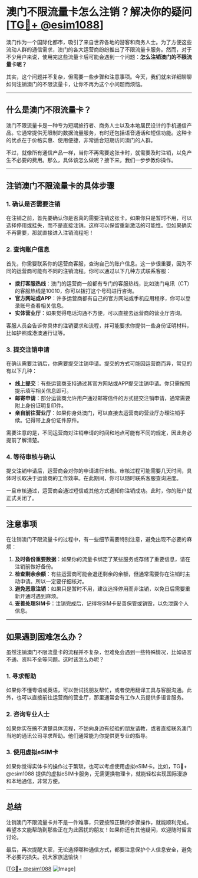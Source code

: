 # 澳门不限流量卡怎么注销？解决你的疑问[[TG💪+ @esim1088](https://t.me/s/esim1088)]

澳门作为一个国际化都市，吸引了来自世界各地的游客和商务人士。为了方便这些流动人群的通信需求，澳门的各大运营商纷纷推出了不限流量卡服务。然而，对于不少用户来说，使用完这些流量卡后可能会遇到一个问题：**怎么注销澳门的不限流量卡呢？**

其实，这个问题并不复杂，但需要一些步骤和注意事项。今天，我们就来详细聊聊如何注销澳门的不限流量卡，让你不再为这个小问题而烦恼。

---

## 什么是澳门不限流量卡？

澳门不限流量卡是一种专为短期旅行者、商务人士以及本地居民设计的手机通信产品。它通常提供无限制的数据流量服务，有时还包括语音通话和短信功能。这种卡的优点在于价格实惠、使用便捷，非常适合短期访问澳门的人群。

不过，就像所有通信产品一样，当你不再需要这张卡时，就需要及时注销，以免产生不必要的费用。那么，具体该怎么做呢？接下来，我们一步步教你操作。

---

## 注销澳门不限流量卡的具体步骤

### 1. 确认是否需要注销

在注销之前，首先要确认你是否真的需要注销这张卡。如果你只是暂时不用，可以选择停用或挂失，而不是直接注销。这样可以保留重新激活的可能性。但如果确实不再需要，那就直接进入注销流程吧！

### 2. 查询账户信息

首先，你需要联系你的运营商客服，查询自己的账户信息。这一步很重要，因为不同的运营商可能有不同的注销流程。你可以通过以下几种方式联系客服：

- **拨打客服热线**：澳门的运营商一般都有专门的客服热线，比如澳门电讯（CT）的客服热线是10010，你可以拨打这个号码进行咨询。
- **官方网站或APP**：许多运营商都有自己的官方网站或手机应用程序，你可以登录账号查看相关信息。
- **实体营业厅**：如果觉得电话沟通不方便，可以直接去运营商的营业厅咨询。

客服人员会告诉你具体的注销要求和流程，并可能要求你提供一些身份证明材料，比如护照或港澳通行证等。

### 3. 提交注销申请

在确认需要注销后，你需要提交注销申请。提交的方式可能因运营商而异，常见的有以下几种：

- **线上提交**：有些运营商支持通过其官方网站或APP提交注销申请。你只需按照提示填写相关信息即可。
- **邮寄申请**：部分运营商允许用户通过邮寄信件的方式提交注销申请，通常需要附上身份证明复印件。
- **亲自前往营业厅**：如果你身处澳门，可以直接去运营商的营业厅办理注销手续。记得带上身份证件原件。

需要注意的是，不同运营商对注销申请的时间和地点可能有不同的规定，因此务必提前了解清楚。

### 4. 等待审核与确认

提交注销申请后，运营商会对你的申请进行审核。审核过程可能需要几天时间，具体时长取决于运营商的工作效率。在此期间，你可以随时联系客服查询进度。

一旦审核通过，运营商会通过短信或其他方式通知你注销成功。此时，你的账户就正式关闭了。

---

## 注意事项

在注销澳门不限流量卡的过程中，有一些细节需要特别注意，避免出现不必要的麻烦：

1. **及时备份重要数据**：如果你的流量卡绑定了某些服务或存储了重要信息，请在注销前做好备份。
2. **检查剩余余额**：有些运营商可能会退还剩余的余额，但通常需要你在注销时主动申请。所以一定要仔细核对。
3. **避免恶意注销**：如果只是暂时不用，建议选择停用而非注销，以免日后需要重新开通时遇到麻烦。
4. **妥善处理SIM卡**：注销完成后，记得将SIM卡妥善保管或销毁，以免泄露个人信息。

---

## 如果遇到困难怎么办？

虽然注销澳门不限流量卡的流程并不复杂，但难免会遇到一些特殊情况，比如语言不通、资料不全等问题。这时该怎么办呢？

### 1. 寻求帮助

如果你不懂粤语或英语，可以尝试找朋友帮忙，或者使用翻译工具与客服沟通。此外，也可以直接前往运营商的营业厅，那里通常会有工作人员提供多语言服务。

### 2. 咨询专业人士

如果你实在搞不清楚具体流程，不妨向身边有经验的朋友请教，或者直接联系澳门当地的通讯公司寻求帮助。他们通常能为你提供更专业的指导。

### 3. 使用虚拟eSIM卡

如果你觉得实体卡的操作过于繁琐，也可以考虑使用虚拟eSIM卡。比如，TG💪+ @esim1088 提供的虚拟eSIM卡服务，无需更换物理卡，就能轻松实现国际漫游和本地通信，非常方便。

---

## 总结

注销澳门不限流量卡并不是一件难事，只要按照正确的步骤操作，就能顺利完成。希望本文能帮助到那些正在为此困扰的朋友！如果你还有其他疑问，欢迎随时留言讨论。

最后，再次提醒大家，无论选择哪种通信方式，都要注意保护个人信息安全，避免不必要的损失。祝大家旅途愉快！

[[TG💪+ @esim1088](https://t.me/s/esim1088) ![Image](https://i.postimg.cc/4NQfJmqS/Snipaste-2025-05-13-00-14-12.png)]